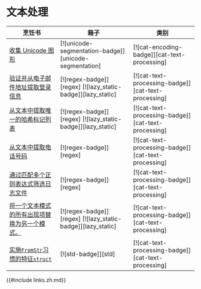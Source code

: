 # 文本处理

| 烹饪书                                                                 | 箱子                                                        | 类别                                                |
| ---------------------------------------------------------------------- | ----------------------------------------------------------- | --------------------------------------------------- |
| [收集 Unicode 图形][ex-unicode-graphemes]                              | [![unicode-segmentation-badge]][unicode-segmentation]       | [![cat-encoding-badge]][cat-text-processing]        |
| [验证并从电子邮件地址提取登录信息][ex-verify-extract-email]            | [![regex-badge]][regex] [![lazy_static-badge]][lazy_static] | [![cat-text-processing-badge]][cat-text-processing] |
| [从文本中提取唯一的哈希标记列表][ex-extract-hashtags]                  | [![regex-badge]][regex] [![lazy_static-badge]][lazy_static] | [![cat-text-processing-badge]][cat-text-processing] |
| [从文本中提取电话号码][ex-phone]                                       | [![regex-badge]][regex]                                     | [![cat-text-processing-badge]][cat-text-processing] |
| [通过匹配多个正则表达式筛选日志文件][ex-regex-filter-log]              | [![regex-badge]][regex]                                     | [![cat-text-processing-badge]][cat-text-processing] |
| [将一个文本模式的所有出现项替换为另一个模式。][ex-regex-replace-named] | [![regex-badge]][regex] [![lazy_static-badge]][lazy_static] | [![cat-text-processing-badge]][cat-text-processing] |
| [实施`FromStr`习惯的特征`struct`][string_parsing-from_str]             | [![std-badge]][std]                                         | [![cat-text-processing-badge]][cat-text-processing] |

[ex-verify-extract-email]: text/regex.html#verify-and-extract-login-from-an-email-address
[ex-extract-hashtags]: text/regex.html#extract-a-list-of-unique-hashtags-from-a-text
[ex-phone]: text/regex.html#extract-phone-numbers-from-text
[ex-regex-filter-log]: text/regex.html#filter-a-log-file-by-matching-multiple-regular-expressions
[ex-regex-replace-named]: text/regex.html#replace-all-occurrences-of-one-text-pattern-with-another-pattern
[ex-unicode-graphemes]: text/string_parsing.html#collect-unicode-graphemes
[string_parsing-from_str]: text/string_parsing.html#implement-the-fromstr-trait-for-a-custom-struct

{{#include links.zh.md}}
